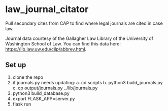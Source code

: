 # law_journal_citator
Pull secondary cites from CAP to find where legal journals are cited in case law.

Journal data courtesy of the Gallagher Law Library of the University of Washington School of Law. You can find this data here: https://lib.law.uw.edu/cilp/abbrev.html.

## Set up

1. clone the repo
2. if journals.py needs updating:
  a. cd scripts
  b. python3 build_journals.py
  c. cp output/journals.py ../lib/journals.py
3. python3 build_database.py
4. export FLASK_APP=server.py
5. flask run
